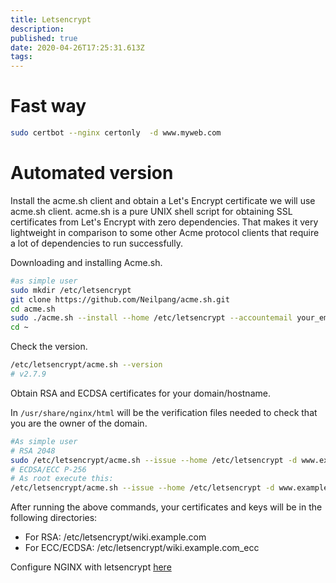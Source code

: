 ```yaml
---
title: Letsencrypt
description: 
published: true
date: 2020-04-26T17:25:31.613Z
tags: 
---
```


# Fast way

```sh
sudo certbot --nginx certonly  -d www.myweb.com
```

# Automated version
Install the acme.sh client and obtain a Let's Encrypt certificate we will use acme.sh client. acme.sh is a pure UNIX shell script for obtaining SSL certificates from Let's Encrypt with zero dependencies. That makes it very lightweight in comparison to some other Acme protocol clients that require a lot of dependencies to run successfully.

Downloading and installing Acme.sh.

```sh
#as simple user
sudo mkdir /etc/letsencrypt
git clone https://github.com/Neilpang/acme.sh.git
cd acme.sh
sudo ./acme.sh --install --home /etc/letsencrypt --accountemail your_email@example.com
cd ~
```

Check the version.

```sh
/etc/letsencrypt/acme.sh --version
# v2.7.9
```

Obtain RSA and ECDSA certificates for your domain/hostname.

In `/usr/share/nginx/html` will be the verification files needed to check that you are the owner of the domain.

```sh
#As simple user
# RSA 2048
sudo /etc/letsencrypt/acme.sh --issue --home /etc/letsencrypt -d www.example.com --webroot /usr/share/nginx/html --reloadcmd "sudo systemctl reload nginx.service" --accountemail your_email@example.com --ocsp-must-staple --keylength 2048
# ECDSA/ECC P-256
# As root execute this:
/etc/letsencrypt/acme.sh --issue --home /etc/letsencrypt -d www.example.com --webroot /usr/share/nginx/html --reloadcmd "sudo systemctl reload nginx.service" --accountemail your_email@example.com --ocsp-must-staple --keylength ec-256 
```

After running the above commands, your certificates and keys will be in the following directories:


* For RSA: /etc/letsencrypt/wiki.example.com
* For ECC/ECDSA: /etc/letsencrypt/wiki.example.com_ecc

Configure NGINX with letsencrypt  [here](../nginx/letsencrypt)  